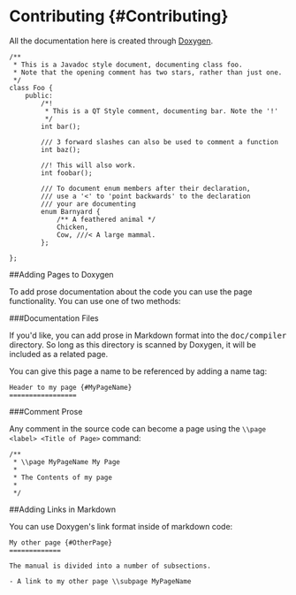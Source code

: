 <!--
Copyright (c) 2016, 2017 IBM Corp. and others

This program and the accompanying materials are made available under
the terms of the Eclipse Public License 2.0 which accompanies this
distribution and is available at https://www.eclipse.org/legal/epl-2.0/
or the Apache License, Version 2.0 which accompanies this distribution and
is available at https://www.apache.org/licenses/LICENSE-2.0.

This Source Code may also be made available under the following
Secondary Licenses when the conditions for such availability set
forth in the Eclipse Public License, v. 2.0 are satisfied: GNU
General Public License, version 2 with the GNU Classpath 
Exception [1] and GNU General Public License, version 2 with the
OpenJDK Assembly Exception [2].

[1] https://www.gnu.org/software/classpath/license.html
[2] http://openjdk.java.net/legal/assembly-exception.html

SPDX-License-Identifier: EPL-2.0 OR Apache-2.0 OR GPL-2.0 WITH Classpath-exception-2.0 OR LicenseRef-GPL-2.0 WITH Assembly-exception
-->

Contributing {#Contributing}
============ 

All the documentation here is created through [Doxygen][dox]. 

    /**
     * This is a Javadoc style document, documenting class foo.
     * Note that the opening comment has two stars, rather than just one.
     */
    class Foo { 
        public:
            /*!
             * This is a QT Style comment, documenting bar. Note the '!'
             */
            int bar();
    
            /// 3 forward slashes can also be used to comment a function
            int baz(); 
    
            //! This will also work. 
            int foobar();
    
            /// To document enum members after their declaration,
            /// use a '<' to 'point backwards' to the declaration
            /// your are documenting
            enum Barnyard { 
                /** A feathered animal */
                Chicken, 
                Cow, ///< A large mammal. 
            };            
    
    };

##Adding Pages to Doxygen

To add prose documentation about the code you can use the page functionality. You can use one of two methods: 

###Documentation Files 
 
If you'd like, you can add prose in Markdown format into the <tt>doc/compiler</tt> directory. So long as this directory is scanned by Doxygen, it will be included as a related page. 

You can give this page a name to be referenced by adding a name tag:

    Header to my page {#MyPageName}
    ================= 

###Comment Prose

Any comment in the source code can become a page using the `\\page <label> <Title of Page>` command:

    /**
     * \\page MyPageName My Page 
     *
     * The Contents of my page
     *
     */

##Adding Links in Markdown

You can use Doxygen's link format inside of markdown code: 

    My other page {#OtherPage}
    =============
    
    The manual is divided into a number of subsections.
    
    - A link to my other page \\subpage MyPageName

[dox]: http://www.stack.nl/~dimitri/doxygen/

